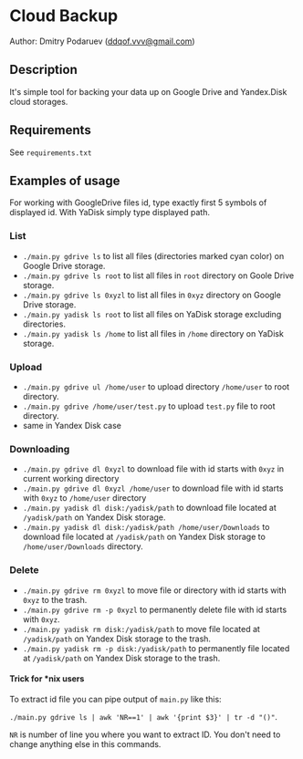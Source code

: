 # Cloud Backup

Author: Dmitry Podaruev (ddqof.vvv@gmail.com)

## Description

It's simple tool for backing your data up on Google Drive and Yandex.Disk cloud storages.

## Requirements

See `requirements.txt`

## Examples of usage

For working with GoogleDrive files id, type exactly first 5 symbols of displayed id. 
With YaDisk simply type displayed path.

### List
* `./main.py gdrive ls` to list all files (directories marked cyan color) on Google Drive storage.
* `./main.py gdrive ls root` to list all files in `root` directory on Goole Drive storage.
* `./main.py gdrive ls 0xyzl` to list all files in `0xyz` directory on Google Drive storage.
* `./main.py yadisk ls root` to list all files on YaDisk storage excluding directories.
* `./main.py yadisk ls /home` to list all files in `/home` directory on YaDisk storage.


### Upload
* `./main.py gdrive ul /home/user` to upload directory `/home/user` to root directory.
* `./main.py gdrive /home/user/test.py` to upload `test.py` file to root directory.
* same in Yandex Disk case

### Downloading
* `./main.py gdrive dl 0xyzl` to download file with id starts with `0xyz` in current working directory
* `./main.py gdrive dl 0xyzl /home/user` to download file with id starts with `0xyz` to `/home/user` directory
* `./main.py yadisk dl disk:/yadisk/path` to download file located at `/yadisk/path` on Yandex Disk storage.
* `./main.py yadisk dl disk:/yadisk/path /home/user/Downloads` to download file located at
 `/yadisk/path` on Yandex Disk storage to `/home/user/Downloads` directory.


### Delete
* `./main.py gdrive rm 0xyzl` to move file or directory with id starts with `0xyz` to the trash.
* `./main.py gdrive rm -p 0xyzl` to permanently delete file with id starts with `0xyz`. 
* `./main.py yadisk rm disk:/yadisk/path` to move file located at `/yadisk/path` on Yandex Disk storage to the trash.
* `./main.py yadisk rm -p disk:/yadisk/path` to permanently file located at `/yadisk/path` on Yandex Disk storage to the trash.

#### Trick for *nix users
To extract id file you can pipe output of `main.py` like this:

`./main.py gdrive ls | awk 'NR==1' | awk '{print $3}' | tr -d "()"`.

`NR` is number of line you where you want to extract ID. You don't
need to change anything else in this commands.